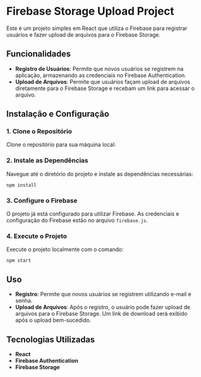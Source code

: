 # **Firebase Storage Upload Project**

Este é um projeto simples em React que utiliza o Firebase para registrar usuários e fazer upload de arquivos para o Firebase Storage.

## **Funcionalidades**

* **Registro de Usuários**: Permite que novos usuários se registrem na aplicação, armazenando as credenciais no Firebase Authentication.  
* **Upload de Arquivos**: Permite que usuários façam upload de arquivos diretamente para o Firebase Storage e recebam um link para acessar o arquivo.

## **Instalação e Configuração**

### **1\. Clone o Repositório**

Clone o repositório para sua máquina local:

### **2\. Instale as Dependências**

Navegue até o diretório do projeto e instale as dependências necessárias:

`npm install`

### **3\. Configure o Firebase**

O projeto já está configurado para utilizar Firebase. As credenciais e configuração do Firebase estão no arquivo `firebase.js`.

### **4\. Execute o Projeto**

Execute o projeto localmente com o comando:

`npm start`

## **Uso**

* **Registro**: Permite que novos usuários se registrem utilizando e-mail e senha.  
* **Upload de Arquivos**: Após o registro, o usuário pode fazer upload de arquivos para o Firebase Storage. Um link de download será exibido após o upload bem-sucedido.

## **Tecnologias Utilizadas**

* **React**  
* **Firebase Authentication**  
* **Firebase Storage**

